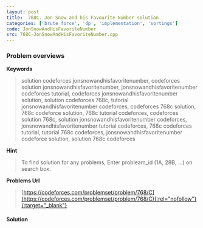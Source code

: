 ```yaml
---
layout: post
title:  768C. Jon Snow and his Favourite Number solution
categories: ['brute force', 'dp', 'implementation', 'sortings']
code: JonSnowAndHisFavoriteNumber
src: 768C-JonSnowAndHisFavoriteNumber.cpp
---
```

### **Problem overviews**

**Keywords**
> solution codeforces jonsnowandhisfavoritenumber, codeforces solution jonsnowandhisfavoritenumber, jonsnowandhisfavoritenumber codeforces tutorial, codeforces jonsnowandhisfavoritenumber solution, solution codeforces 768c, tutorial jonsnowandhisfavoritenumber codeforces, codeforces 768c solution, 768c codeforce solution, 768c tutorial codeforces, codeforces solution 768c, solution jonsnowandhisfavoritenumber codeforces, jonsnowandhisfavoritenumber tutorial codeforces, 768c codeforces tutorial, tutorial 768c codeforces, jonsnowandhisfavoritenumber codeforce solution, solution 768c codeforces

**Hint**
> To find solution for any problems, Enter probleam_id (1A, 28B, ...) on search box. 

**Problems Url**
> [https://codeforces.com/problemset/problem/768/C](https://codeforces.com/problemset/problem/768/C){:rel="nofollow"}{:target="_blank"}

#### **Solution**



